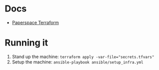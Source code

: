 # Docs

- [Paperspace Terraform](https://github.com/Paperspace/terraform-provider-paperspace/blob/master/pkg/provider/main.tf)

# Running it

1. Stand up the machine: `terraform apply -var-file="secrets.tfvars"`
2. Setup the machine: `ansible-playbook ansible/setup_infra.yml`
